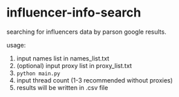 # influencer-info-search
searching for influencers data by parson google results.

usage:

1. input names list in names_list.txt
2. (optional) input proxy list in proxy_list.txt
3. `python main.py`
4. input thread count (1-3 recommended without proxies)
5. results will be written in .csv file